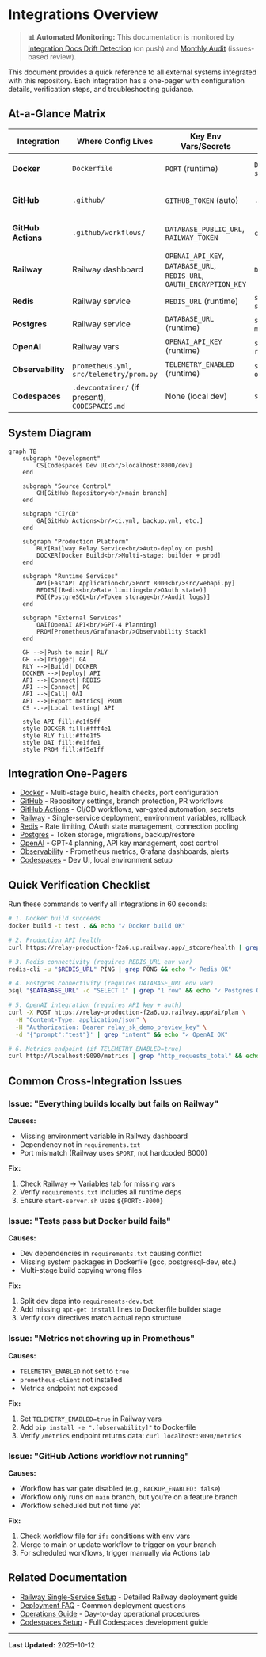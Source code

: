 # Integrations Overview

> **📊 Automated Monitoring:** This documentation is monitored by [Integration Docs Drift Detection](.github/workflows/integration-docs-check.yml) (on push) and [Monthly Audit](.github/workflows/integration-docs-audit.yml) (issues-based review).

This document provides a quick reference to all external systems integrated with this repository. Each integration has a one-pager with configuration details, verification steps, and troubleshooting guidance.

## At-a-Glance Matrix

| Integration | Where Config Lives | Key Env Vars/Secrets | Primary Files | Health/Verify | Common Failure → Fix |
|-------------|-------------------|---------------------|---------------|---------------|---------------------|
| **Docker** | `Dockerfile` | `PORT` (runtime) | `Dockerfile`, `scripts/start-server.sh` | `curl localhost:8000/_stcore/health` | Build fails → check `requirements.txt` completeness |
| **GitHub** | `.github/` | `GITHUB_TOKEN` (auto) | `.github/workflows/*.yml` | Check Actions tab | Webhook disconnected → reconnect in Railway settings |
| **GitHub Actions** | `.github/workflows/` | `DATABASE_PUBLIC_URL`, `RAILWAY_TOKEN` | `ci.yml`, `backup.yml`, `uptime.yml` | View workflow runs | Workflow skipped → check var gates (BACKUP_ENABLED) |
| **Railway** | Railway dashboard | `OPENAI_API_KEY`, `DATABASE_URL`, `REDIS_URL`, `OAUTH_ENCRYPTION_KEY` | `Dockerfile`, `src/webapi.py` | `curl https://relay-production-f2a6.up.railway.app/_stcore/health` | Deploy fails → check build logs; missing env var |
| **Redis** | Railway service | `REDIS_URL` (runtime) | `src/rollout/controller.py`, `src/auth/oauth_state_context.py` | `redis-cli -u $REDIS_URL PING` | Connection refused → verify REDIS_URL format |
| **Postgres** | Railway service | `DATABASE_URL` (runtime) | `src/db/connection.py`, `migrations/` | `psql $DATABASE_URL -c "SELECT 1"` | Auth failed → check DATABASE_URL credentials |
| **OpenAI** | Railway vars | `OPENAI_API_KEY` (runtime) | `src/ai/planner.py`, `requirements.txt` | `curl -X POST .../ai/plan` | "No module 'openai'" → add to requirements.txt |
| **Observability** | `prometheus.yml`, `src/telemetry/prom.py` | `TELEMETRY_ENABLED` (runtime) | `src/telemetry/prom.py`, `observability/templates/*.yml` | `curl localhost:9090/metrics` | Metrics missing → set TELEMETRY_ENABLED=true |
| **Codespaces** | `.devcontainer/` (if present), `CODESPACES.md` | None (local dev) | `static/dev/action-runner.*` | Open `localhost:8000/dev/action-runner.html` | Port conflict → kill process on 8000 |

## System Diagram

```mermaid
graph TB
    subgraph "Development"
        CS[Codespaces Dev UI<br/>localhost:8000/dev]
    end

    subgraph "Source Control"
        GH[GitHub Repository<br/>main branch]
    end

    subgraph "CI/CD"
        GA[GitHub Actions<br/>ci.yml, backup.yml, etc.]
    end

    subgraph "Production Platform"
        RLY[Railway Relay Service<br/>Auto-deploy on push]
        DOCKER[Docker Build<br/>Multi-stage: builder + prod]
    end

    subgraph "Runtime Services"
        API[FastAPI Application<br/>Port 8000<br/>src/webapi.py]
        REDIS[(Redis<br/>Rate limiting<br/>OAuth state)]
        PG[(PostgreSQL<br/>Token storage<br/>Audit logs)]
    end

    subgraph "External Services"
        OAI[OpenAI API<br/>GPT-4 Planning]
        PROM[Prometheus/Grafana<br/>Observability Stack]
    end

    GH -->|Push to main| RLY
    GH -->|Trigger| GA
    RLY -->|Build| DOCKER
    DOCKER -->|Deploy| API
    API -->|Connect| REDIS
    API -->|Connect| PG
    API -->|Call| OAI
    API -->|Export metrics| PROM
    CS -.->|Local testing| API

    style API fill:#e1f5ff
    style DOCKER fill:#fff4e1
    style RLY fill:#ffe1f5
    style OAI fill:#e1ffe1
    style PROM fill:#f5e1ff
```

## Integration One-Pagers

- [Docker](./integrations/DOCKER.md) - Multi-stage build, health checks, port configuration
- [GitHub](./integrations/GITHUB.md) - Repository settings, branch protection, PR workflows
- [GitHub Actions](./integrations/GITHUB_ACTIONS.md) - CI/CD workflows, var-gated automation, secrets
- [Railway](./integrations/RAILWAY.md) - Single-service deployment, environment variables, rollback
- [Redis](./integrations/REDIS.md) - Rate limiting, OAuth state management, connection pooling
- [Postgres](./integrations/POSTGRES.md) - Token storage, migrations, backup/restore
- [OpenAI](./integrations/OPENAI.md) - GPT-4 planning, API key management, cost control
- [Observability](./integrations/OBSERVABILITY.md) - Prometheus metrics, Grafana dashboards, alerts
- [Codespaces](./integrations/CODESPACES.md) - Dev UI, local environment setup

## Quick Verification Checklist

Run these commands to verify all integrations in 60 seconds:

```bash
# 1. Docker build succeeds
docker build -t test . && echo "✓ Docker build OK"

# 2. Production API health
curl https://relay-production-f2a6.up.railway.app/_stcore/health | grep "ok" && echo "✓ Railway deployment OK"

# 3. Redis connectivity (requires REDIS_URL env var)
redis-cli -u "$REDIS_URL" PING | grep PONG && echo "✓ Redis OK"

# 4. Postgres connectivity (requires DATABASE_URL env var)
psql "$DATABASE_URL" -c "SELECT 1" | grep "1 row" && echo "✓ Postgres OK"

# 5. OpenAI integration (requires API key + auth)
curl -X POST https://relay-production-f2a6.up.railway.app/ai/plan \
  -H "Content-Type: application/json" \
  -H "Authorization: Bearer relay_sk_demo_preview_key" \
  -d '{"prompt":"test"}' | grep "intent" && echo "✓ OpenAI OK"

# 6. Metrics endpoint (if TELEMETRY_ENABLED=true)
curl http://localhost:9090/metrics | grep "http_requests_total" && echo "✓ Observability OK"
```

## Common Cross-Integration Issues

### Issue: "Everything builds locally but fails on Railway"

**Causes:**
- Missing environment variable in Railway dashboard
- Dependency not in `requirements.txt`
- Port mismatch (Railway uses `$PORT`, not hardcoded 8000)

**Fix:**
1. Check Railway → Variables tab for missing vars
2. Verify `requirements.txt` includes all runtime deps
3. Ensure `start-server.sh` uses `${PORT:-8000}`

### Issue: "Tests pass but Docker build fails"

**Causes:**
- Dev dependencies in `requirements.txt` causing conflict
- Missing system packages in Dockerfile (gcc, postgresql-dev, etc.)
- Multi-stage build copying wrong files

**Fix:**
1. Split dev deps into `requirements-dev.txt`
2. Add missing `apt-get install` lines to Dockerfile builder stage
3. Verify `COPY` directives match actual repo structure

### Issue: "Metrics not showing up in Prometheus"

**Causes:**
- `TELEMETRY_ENABLED` not set to `true`
- `prometheus-client` not installed
- Metrics endpoint not exposed

**Fix:**
1. Set `TELEMETRY_ENABLED=true` in Railway vars
2. Add `pip install -e ".[observability]"` to Dockerfile
3. Verify `/metrics` endpoint returns data: `curl localhost:9090/metrics`

### Issue: "GitHub Actions workflow not running"

**Causes:**
- Workflow has var gate disabled (e.g., `BACKUP_ENABLED: false`)
- Workflow only runs on `main` branch, but you're on a feature branch
- Workflow scheduled but not time yet

**Fix:**
1. Check workflow file for `if:` conditions with env vars
2. Merge to main or update workflow to trigger on your branch
3. For scheduled workflows, trigger manually via Actions tab

## Related Documentation

- [Railway Single-Service Setup](./RAILWAY-SINGLE-SERVICE.md) - Detailed Railway deployment guide
- [Deployment FAQ](./DEPLOYMENT-FAQ.md) - Common deployment questions
- [Operations Guide](../OPERATIONS.md) - Day-to-day operational procedures
- [Codespaces Setup](../../CODESPACES.md) - Full Codespaces development guide

---

**Last Updated:** 2025-10-12
